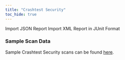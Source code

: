 ```yaml
---
title: "Crashtest Security"
toc_hide: true
---
```

Import JSON Report Import XML Report in JUnit Format

### Sample Scan Data
Sample Crashtest Security scans can be found [here](https://github.com/DefectDojo/django-DefectDojo/tree/master/unittests/scans/crashtest_security).